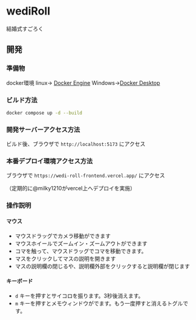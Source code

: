 # wediRoll
結婚式すごろく

## 開発
### 準備物
docker環境
linux-> [Docker Engine](https://docs.docker.com/engine/install/)
Windows->[Docker Desktop](https://docs.docker.com/desktop/setup/install/windows-install/)

### ビルド方法
```bash
docker compose up -d --build
```
### 開発サーバーアクセス方法
ビルド後、ブラウザで `http://localhost:5173` にアクセス

### 本番デプロイ環境アクセス方法
ブラウザで `https://wedi-roll-frontend.vercel.app/` にアクセス

（定期的に@milky1210がvercel上へデプロイを実施）

### 操作説明
#### マウス
- マウスドラッグでカメラ移動ができます
- マウスホイールでズームイン・ズームアウトができます
- コマを触って、マウスドラッグでコマを移動できます。
- マスをクリックしてマスの説明を開きます
- マスの説明欄の閉じるや、説明欄外部をクリックすると説明欄が閉じます

#### キーボード
- `d` キーを押すとサイコロを振ります。3秒後消えます。
- `m` キーを押すとメモウィンドウがでます。もう一度押すと消えるトグルです。